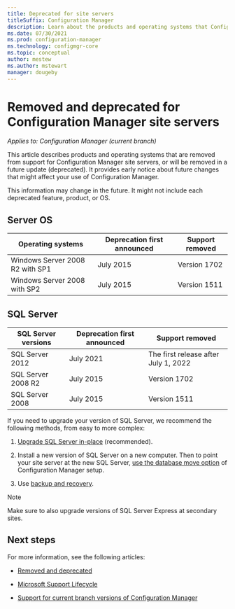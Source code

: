 ```yaml
---
title: Deprecated for site servers
titleSuffix: Configuration Manager
description: Learn about the products and operating systems that Configuration Manager no longer supports for site servers and database servers.
ms.date: 07/30/2021
ms.prod: configuration-manager
ms.technology: configmgr-core
ms.topic: conceptual
author: mestew
ms.author: mstewart
manager: dougeby
---
```


# Removed and deprecated for Configuration Manager site servers

*Applies to: Configuration Manager (current branch)*

This article describes products and operating systems that are removed from support for Configuration Manager site servers, or will be removed in a future update (deprecated). It provides early notice about future changes that might affect your use of Configuration Manager.

This information may change in the future. It might not include each deprecated feature, product, or OS.

## Server OS

| Operating systems               | Deprecation first announced | Support removed |
|---------------------------------|-----------------------------|-----------------|
| Windows Server 2008 R2 with SP1 | July 2015                   | Version 1702    |
| Windows Server 2008 with SP2    | July 2015                   | Version 1511    |

## SQL Server

| SQL Server versions | Deprecation first announced | Support removed |
|---------------------|-----------------------------|-----------------|
| SQL Server 2012     | July 2021<!-- 10092858 -->  | The first release after July 1, 2022 |
| SQL Server 2008 R2  | July 2015                   | Version 1702    |
| SQL Server 2008     | July 2015                   | Version 1511    |

If you need to upgrade your version of SQL Server, we recommend the following methods, from easy to more complex:

1. [Upgrade SQL Server in-place](../../../servers/manage/upgrade-on-premises-infrastructure.md#upgrade-sql-server) (recommended).

2. Install a new version of SQL Server on a new computer. Then to point your site server at the new SQL Server, [use the database move option](../../../servers/manage/modify-your-infrastructure.md#bkmk_dbconfig) of Configuration Manager setup.

3. Use [backup and recovery](../../../servers/manage/backup-and-recovery.md).

> [!NOTE]
> Make sure to also upgrade versions of SQL Server Express at secondary sites.

## Next steps

For more information, see the following articles:

- [Removed and deprecated](removed-and-deprecated.md)

- [Microsoft Support Lifecycle](/lifecycle)

- [Support for current branch versions of Configuration Manager](../../../servers/manage/current-branch-versions-supported.md)
